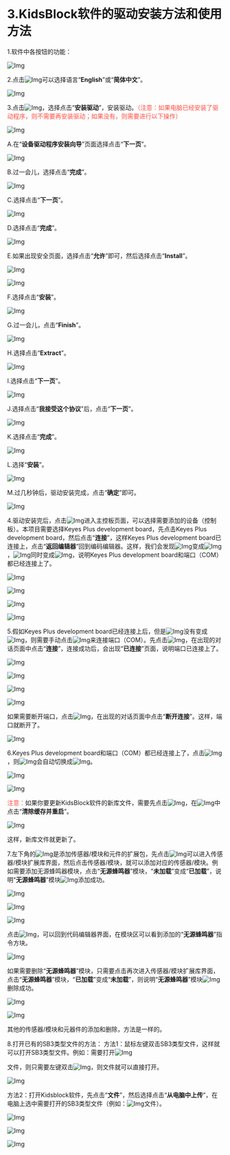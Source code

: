 # 3.KidsBlock软件的驱动安装方法和使用方法

1.软件中各按钮的功能：

![Img](./media/ABCD1.png)

2.点击![Img](./media/ABCD2.png)可以选择语言“**English**”或“**简体中文**”。

![Img](./media/ABCD3.png)

3.点击![Img](./media/ABCD4.png)，选择点击“**安装驱动**”，安装驱动。<span style="color: rgb(255, 76, 65);">（注意：如果电脑已经安装了驱动程序，则不需要再安装驱动；如果没有，则需要进行以下操作）</span>

![Img](./media/ABCD5.png)

A.在“**设备驱动程序安装向导**”页面选择点击“**下一页**”。

![Img](./media/ABCD6.png)

B.过一会儿，选择点击“**完成**”。

![Img](./media/ABCD7.png)

C.选择点击“**下一页**”。

![Img](./media/ABCD8.png)

D.选择点击“**完成**”。

![Img](./media/ABCD9.png)

E.如果出现安全页面，选择点击“**允许**”即可，然后选择点击“**Install**”。

![Img](./media/ABCD10.png)

![Img](./media/ABCD11.png)

F.选择点击“**安装**”。

![Img](./media/ABCD12.png)

G.过一会儿，点击“**Finish**”。

![Img](./media/ABCD13.png)

H.选择点击“**Extract**”。

![Img](./media/ABCD14.png)

I.选择点击“**下一页**”。

![Img](./media/ABCD15.png)

J.选择点击“**我接受这个协议**”后，点击“**下一页**”。

![Img](./media/ABCD16.png)

K.选择点击“**完成**”。

![Img](./media/ABCD17.png)

L.选择“**安装**”。

![Img](./media/ABCD18.png)

M.过几秒钟后，驱动安装完成，点击“**确定**”即可。

![Img](./media/ABCD19.png)

4.驱动安装完后，点击![Img](./media/ABCD20.png)进入主控板页面，可以选择需要添加的设备（控制板）。本项目需要选择Keyes Plus development board，先点击Keyes Plus development board，然后点击“**连接**”，这样Keyes Plus development board已连接上，点击“**返回编辑器**”回到编码编辑器。这样，我们会发现![Img](./media/ABCD20.png)变成![Img](./media/ABCD21.png)，![Img](./media/ABCD22.png)同时变成![Img](./media/ABCD23.png)，说明Keyes Plus development board和端口（COM）都已经连接上了。

![Img](./media/ABCD24.png)

![Img](./media/ABCD25.png)

![Img](./media/ABCD26.png)

![Img](./media/ABCD27.png)

5.假如Keyes Plus development board已经连接上后，但是![Img](./media/ABCD22.png)没有变成![Img](./media/ABCD23.png)，则需要手动点击![Img](./media/ABCD22.png)来连接端口（COM）。先点击![Img](./media/ABCD22.png)，在出现的对话页面中点击“**连接**”，连接成功后，会出现“**已连接**”页面，说明端口已连接上了。

![Img](./media/ABCD28.png)

![Img](./media/ABCD25.png)

![Img](./media/ABCD26.png)

![Img](./media/ABCD27.png)

如果需要断开端口，点击![Img](./media/ABCD23.png)，在出现的对话页面中点击“**断开连接**”。这样，端口就断开了。

![Img](./media/ABCD29.png)

6.Keyes Plus development board和端口（COM）都已经连接上了，点击![Img](./media/ABCD30.png)，则![Img](./media/ABCD30.png)会自动切换成![Img](./media/ABCD31.png)。

![Img](./media/ABCD32.png)

![Img](./media/ABCD33.png)

<span style="color: rgb(255, 76, 65);">注意：</span>如果你要更新KidsBlock软件的新库文件，需要先点击![Img](./media/ABCD34.png)，在![Img](./media/ABCD34.png)中点击“**清除缓存并重启**”。

![Img](./media/ABCD35.png)   

这样，新库文件就更新了。

7.左下角的![Img](./media/ABCD36.png)是添加传感器/模块和元件的扩展包，先点击![Img](./media/ABCD36.png)可以进入传感器/模块扩展库界面，然后点击传感器/模块，就可以添加对应的传感器/模块。例如需要添加无源蜂鸣器模块，点击“**无源蜂鸣器**”模块，“**未加载**”变成“**已加载**”，说明“**无源蜂鸣器**”模块![Img](./media/ABCD37.png)添加成功。

![Img](./media/ABCD38.png)

![Img](./media/ABCD39.png)

![Img](./media/ABCD40.png)

点击![Img](./media/ABCD41.png)，可以回到代码编辑器界面，在模块区可以看到添加的“**无源蜂鸣器**”指令方块。

![Img](./media/ABCD42.png)

如果需要删除“**无源蜂鸣器**”模块，只需要点击再次进入传感器/模块扩展库界面，点击“**无源蜂鸣器**”模块，“**已加载**”变成“**未加载**”，则说明“**无源蜂鸣器**”模块![Img](./media/ABCD43.png)删除成功。

![Img](./media/ABCD44.png)

![Img](./media/ABCD45.png)

其他的传感器/模块和元器件的添加和删除，方法是一样的。

8.打开已有的SB3类型文件的方法：
方法1：鼠标左键双击SB3类型文件，这样就可以打开SB3类型文件。例如：需要打开![Img](./media/ABCD46.png)

文件，则只需要左键双击![Img](./media/ABCD46.png)，则文件就可以直接打开。

![Img](./media/ABCD47.png)

方法2：打开Kidsblock软件，先点击“**文件**”，然后选择点击“**从电脑中上传**”，在电脑上选中需要打开的SB3类型文件（例如：![Img](./media/ABCD46.png)文件）。

![Img](./media/ABCD49.png)

![Img](./media/ABCD50.png)

![Img](./media/ABCD47.png)












